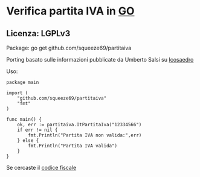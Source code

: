 # Verifica partita IVA in [GO](http://golang.org)

## Licenza: LGPLv3

Package: go get github.com/squeeze69/partitaiva

Porting basato sulle informazioni pubblicate da Umberto Salsi su [Icosaedro](http://www.icosaedro.it/cf-pi/index.html)

Uso:

```
package main

import (
	"github.com/squeeze69/partitaiva"
	"fmt"
)

func main() {
	ok, err := partitaiva.ItPartitaIva("12334566")
	if err != nil {
		fmt.Println("Partita IVA non valida:",err)
	} else {
		fmt.Println("Partita IVA valida")
	}
}
```

Se cercaste il [codice fiscale](https://github.com/squeeze69/codicefiscale)
